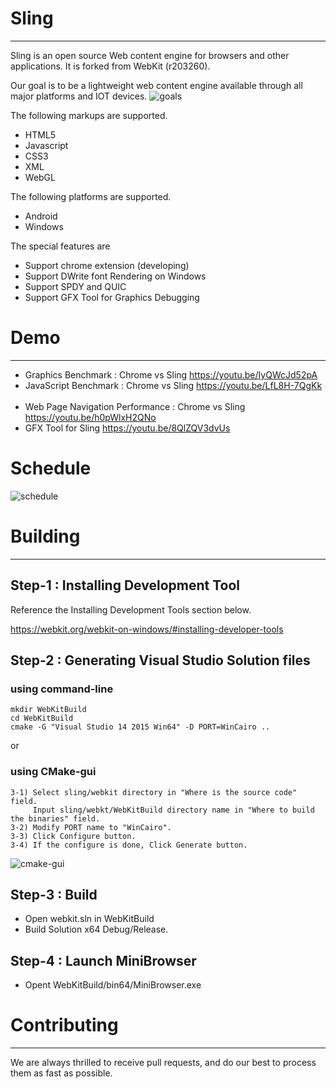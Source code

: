 # Sling
------------

Sling is an open source Web content engine for browsers and other applications.
It is forked from WebKit (r203260).

Our goal is to be a lightweight web content engine available through all major platforms and IOT devices.
![goals](https://cloud.githubusercontent.com/assets/2087774/20997226/f1f71768-bd46-11e6-9c1c-d9ffb3db63cf.PNG)

The following markups are supported.

* HTML5
* Javascript
* CSS3
* XML
* WebGL

The following platforms are supported.

* Android
* Windows

The special features are

* Support chrome extension (developing)
* Support DWrite font Rendering on Windows  
* Support SPDY and QUIC
* Support GFX Tool for Graphics Debugging

# Demo
-----------
* Graphics Benchmark : Chrome vs Sling
https://youtu.be/IyQWcJd52pA
 
* JavaScript Benchmark : Chrome vs Sling
https://youtu.be/LfL8H-7QgKk
 
* Web Page Navigation Performance : Chrome vs Sling
https://youtu.be/h0pWlxH2QNo
 
* GFX Tool for Sling
https://youtu.be/8QlZQV3dvUs

# Schedule
![schedule](https://cloud.githubusercontent.com/assets/2087774/20997227/f6a45c4e-bd46-11e6-9226-46fd3827b5be.PNG)

# Building
-----------

## Step-1 : Installing Development Tool
Reference the Installing Development Tools section below.

https://webkit.org/webkit-on-windows/#installing-developer-tools

## Step-2 : Generating Visual Studio Solution files

### using command-line
```
mkdir WebKitBuild
cd WebKitBuild
cmake -G "Visual Studio 14 2015 Win64" -D PORT=WinCairo ..
```
or

### using CMake-gui
```
3-1) Select sling/webkit directory in "Where is the source code" field.
     Input sling/webkt/WebKitBuild directory name in "Where to build the binaries" field.
3-2) Modify PORT name to "WinCairo".
3-3) Click Configure button.
3-4) If the configure is done, Click Generate button.
```
![cmake-gui](https://cloud.githubusercontent.com/assets/2087774/20919413/08e30d1a-bbdf-11e6-9ed8-37b2a127e5df.png)


## Step-3 : Build
- Open webkit.sln in WebKitBuild
- Build Solution x64 Debug/Release.

## Step-4 : Launch MiniBrowser
- Opent WebKitBuild/bin64/MiniBrowser.exe

# Contributing
------------
We are always thrilled to receive pull requests, and do our best to process them as fast as possible.

